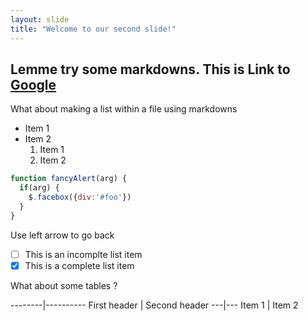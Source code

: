 ```yaml
---
layout: slide
title: "Welcome to our second slide!"
---
```

## Lemme try some markdowns. This is Link to [Google](www.google.com)
What about making a list within a file using markdowns
* Item 1
* Item 2
    1. Item 1
    2. Item 2
    
```javascript
function fancyAlert(arg) {
  if(arg) {
    $.facebox({div:'#foo'})
  }
}
```
Use left arrow to go back
-[ ] This is an incomplte list item 
-[x] This is a complete list item 

What about some tables ?

--------|----------
First header | Second header
---|---
Item 1 | Item 2 
